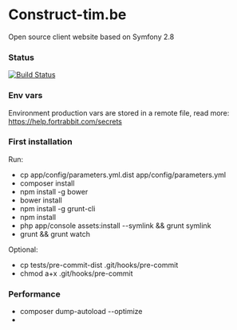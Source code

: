 Construct-tim.be
================

Open source client website based on Symfony 2.8

### Status
[![Build Status](https://travis-ci.org/romainnorberg/construct-tim.svg?branch=master)](https://travis-ci.org/romainnorberg/construct-tim)

### Env vars

Environment production vars are stored in a remote file, read more: https://help.fortrabbit.com/secrets

### First installation

Run:
  - cp app/config/parameters.yml.dist app/config/parameters.yml
  - composer install
  - npm install -g bower
  - bower install
  - npm install -g grunt-cli
  - npm install
  - php app/console assets:install --symlink && grunt symlink
  - grunt && grunt watch

Optional:
  - cp tests/pre-commit-dist .git/hooks/pre-commit
  - chmod a+x .git/hooks/pre-commit

### Performance

- composer dump-autoload --optimize
-
